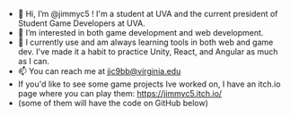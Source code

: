 - 👋 Hi, I’m @jimmyc5 ! I'm a student at UVA and the current president of Student Game Developers at UVA.
- 👀 I’m interested in both game development and web development.
- 🌱 I currently use and am always learning tools in both web and game dev. I've made it a habit to practice Unity, React, and Angular as much as I can.
- 📫 You can reach me at jjc9bb@virginia.edu
- If you'd like to see some game projects Ive worked on, I have an itch.io page where you can play them: https://jimmyc5.itch.io/
- (some of them will have the code on GitHub below)

<!---
jimmyc5/jimmyc5 is a ✨ special ✨ repository because its `README.md` (this file) appears on your GitHub profile.
You can click the Preview link to take a look at your changes.
--->

